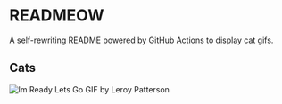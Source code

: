 # READMEOW

A self-rewriting README powered by GitHub Actions to display cat gifs.

## Cats

![Im Ready Lets Go GIF by Leroy Patterson](https://media4.giphy.com/media/CjmvTCZf2U3p09Cn0h/200.gif?cid=9acd02daud72ofy7j7jemiso7z0459cyponiwwpat0xdgjqa&ep=v1_gifs_search&rid=200.gif&ct=g)
